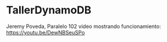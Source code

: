 # TallerDynamoDB
Jeremy Poveda, Paralelo 102
video mostrando funcionamiento: https://youtu.be/DewNBSeuSPo
